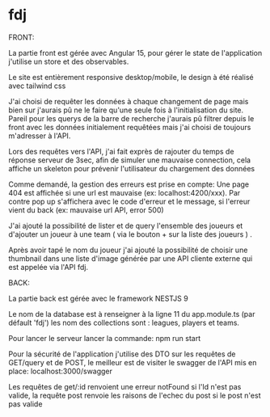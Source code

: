 # fdj


FRONT:

La partie front est gérée avec Angular 15, pour gérer le state de l'application j'utilise un store et des observables.

Le site est entièrement responsive desktop/mobile, le design à été réalisé avec tailwind css

J'ai choisi de requêter les données à chaque changement de page mais bien sur j'aurais pû ne le faire qu'une seule fois à l'initialisation du site.
Pareil pour les querys de la barre de recherche j'aurais pû filtrer depuis le front avec les données initialement requêtées mais j'ai choisi de toujours m'adresser à l'API.

Lors des requêtes vers l'API, j'ai fait exprès de rajouter du temps de réponse serveur de 3sec, afin de simuler une mauvaise connection, cela affiche un skeleton
pour prévenir l'utilisateur du chargement des données  

Comme demandé, la gestion des erreurs est prise en compte:
Une page 404 est affichée si une url est mauvaise (ex: localhost:4200/xxx).
Par contre pop up s'affichera avec le code d'erreur et le message, si l'erreur vient du back (ex: mauvaise url API, error 500)

J'ai ajouté la possibilité de lister et de query l'ensemble des joueurs et d'ajouter un joueur à une team ( via le bouton + sur la liste des joueurs ) . 

Après avoir tapé le nom du joueur j'ai ajouté la possibilité de choisir une thumbnail dans une liste d'image générée par une API cliente externe qui 
est appelée via l'API fdj.


BACK:

La partie back est gérée avec le framework NESTJS 9

Le nom de la database est à renseigner à la ligne 11 du app.module.ts (par défault 'fdj') les nom des collections sont : leagues, players et teams.

Pour lancer le serveur lancer la commande: npm run start

Pour la sécurité de l'application j'utilise des DTO sur les requêtes de GET/query et de POST, le meilleur est de visiter le swagger de l'API mis en place: localhost:3000/swagger

Les requêtes de get/:id renvoient une erreur notFound si l'Id n'est pas valide, la requête post renvoie les raisons de l'echec du post si le post n'est pas valide
